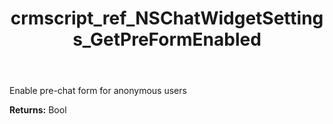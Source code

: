﻿---
title: crmscript_ref_NSChatWidgetSettings_GetPreFormEnabled
description: Bool NSChatWidgetSettings.GetPreFormEnabled()
intellisense: NSChatWidgetSettings.GetPreFormEnabled
keywords: NSChatWidgetSettings, GetPreFormEnabled
so.topic: reference
---

Enable pre-chat form for anonymous users

**Returns:** Bool


